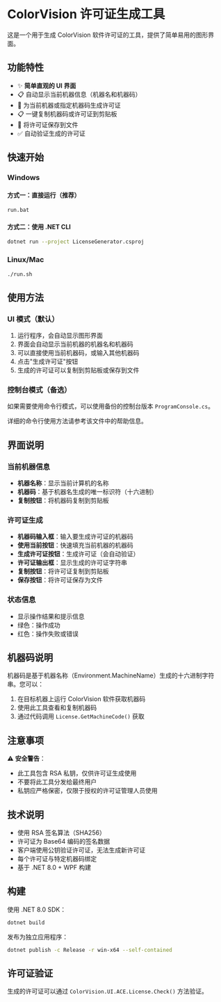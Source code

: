 # ColorVision 许可证生成工具

这是一个用于生成 ColorVision 软件许可证的工具，提供了简单易用的图形界面。

## 功能特性

- ✨ **简单直观的 UI 界面**
- 📋 自动显示当前机器信息（机器名和机器码）
- 🔑 为当前机器或指定机器码生成许可证
- 📋 一键复制机器码或许可证到剪贴板
- 💾 将许可证保存到文件
- ✅ 自动验证生成的许可证

## 快速开始

### Windows

#### 方式一：直接运行（推荐）
```bash
run.bat
```

#### 方式二：使用 .NET CLI
```bash
dotnet run --project LicenseGenerator.csproj
```

### Linux/Mac
```bash
./run.sh
```

## 使用方法

### UI 模式（默认）

1. 运行程序，会自动显示图形界面
2. 界面会自动显示当前机器的机器名和机器码
3. 可以直接使用当前机器码，或输入其他机器码
4. 点击"生成许可证"按钮
5. 生成的许可证可以复制到剪贴板或保存到文件

### 控制台模式（备选）

如果需要使用命令行模式，可以使用备份的控制台版本 `ProgramConsole.cs`。

详细的命令行使用方法请参考该文件中的帮助信息。

## 界面说明

### 当前机器信息
- **机器名称**：显示当前计算机的名称
- **机器码**：基于机器名生成的唯一标识符（十六进制）
- **复制按钮**：将机器码复制到剪贴板

### 许可证生成
- **机器码输入框**：输入要生成许可证的机器码
- **使用当前按钮**：快速填充当前机器的机器码
- **生成许可证按钮**：生成许可证（会自动验证）
- **许可证输出框**：显示生成的许可证字符串
- **复制按钮**：将许可证复制到剪贴板
- **保存按钮**：将许可证保存为文件

### 状态信息
- 显示操作结果和提示信息
- 绿色：操作成功
- 红色：操作失败或错误

## 机器码说明

机器码是基于机器名称（Environment.MachineName）生成的十六进制字符串。您可以：

1. 在目标机器上运行 ColorVision 软件获取机器码
2. 使用此工具查看和复制机器码
3. 通过代码调用 `License.GetMachineCode()` 获取

## 注意事项

⚠️ **安全警告**：
- 此工具包含 RSA 私钥，仅供许可证生成使用
- 不要将此工具分发给最终用户
- 私钥应严格保密，仅限于授权的许可证管理人员使用

## 技术说明

- 使用 RSA 签名算法（SHA256）
- 许可证为 Base64 编码的签名数据
- 客户端使用公钥验证许可证，无法生成新许可证
- 每个许可证与特定机器码绑定
- 基于 .NET 8.0 + WPF 构建

## 构建

使用 .NET 8.0 SDK：

```bash
dotnet build
```

发布为独立应用程序：

```bash
dotnet publish -c Release -r win-x64 --self-contained
```

## 许可证验证

生成的许可证可以通过 `ColorVision.UI.ACE.License.Check()` 方法验证。

